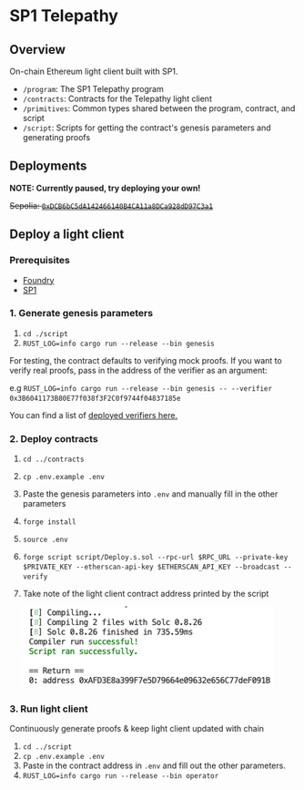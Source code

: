 # SP1 Telepathy

## Overview

On-chain Ethereum light client built with SP1.

- `/program`: The SP1 Telepathy program
- `/contracts`: Contracts for the Telepathy light client
- `/primitives`: Common types shared between the program, contract, and script
- `/script`: Scripts for getting the contract's genesis parameters and generating proofs


## Deployments
**NOTE: Currently paused, try deploying your own!**

~~Sepolia: [`0xDCB6bC5dA142466140B4CA11a8DCa928dD97C3a1`](https://sepolia.etherscan.io/address/0xDCB6bC5dA142466140B4CA11a8DCa928dD97C3a1)~~

## Deploy a light client

### Prerequisites 
- [Foundry](https://book.getfoundry.sh/getting-started/installation)
- [SP1](https://docs.succinct.xyz/getting-started/install.html)
  
### 1. Generate genesis parameters

1. `cd ./script`
2. `RUST_LOG=info cargo run --release --bin genesis`
   
For testing, the contract defaults to verifying mock proofs. If you want to verify real proofs, pass in the address of the verifier as an argument:

e.g `RUST_LOG=info cargo run --release --bin genesis -- --verifier 0x3B6041173B80E77f038f3F2C0f9744f04837185e`

You can find a list of [deployed verifiers here.](https://github.com/succinctlabs/sp1/blob/main/book/onchain-verification/contract-addresses.md)

### 2. Deploy contracts

1. `cd ../contracts`
2. `cp .env.example .env`
3. Paste the genesis parameters into `.env` and manually fill in the other parameters
4. `forge install`
5. `source .env`
6. `forge script script/Deploy.s.sol --rpc-url $RPC_URL --private-key $PRIVATE_KEY --etherscan-api-key $ETHERSCAN_API_KEY --broadcast --verify`
7. Take note of the light client contract address printed by the script
   
   ![alt text](./return-image.png)

### 3. Run light client
Continuously generate proofs & keep light client updated with chain
1. `cd ../script`
2. `cp .env.example .env`
3. Paste in the contract address in `.env` and fill out the other parameters.
4. `RUST_LOG=info cargo run --release --bin operator`
